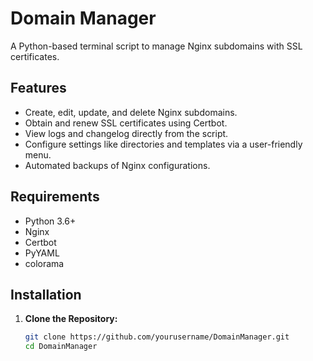 # Domain Manager

A Python-based terminal script to manage Nginx subdomains with SSL certificates.

## Features

- Create, edit, update, and delete Nginx subdomains.
- Obtain and renew SSL certificates using Certbot.
- View logs and changelog directly from the script.
- Configure settings like directories and templates via a user-friendly menu.
- Automated backups of Nginx configurations.

## Requirements

- Python 3.6+
- Nginx
- Certbot
- PyYAML
- colorama

## Installation

1. **Clone the Repository:**

   ```bash
   git clone https://github.com/yourusername/DomainManager.git
   cd DomainManager
